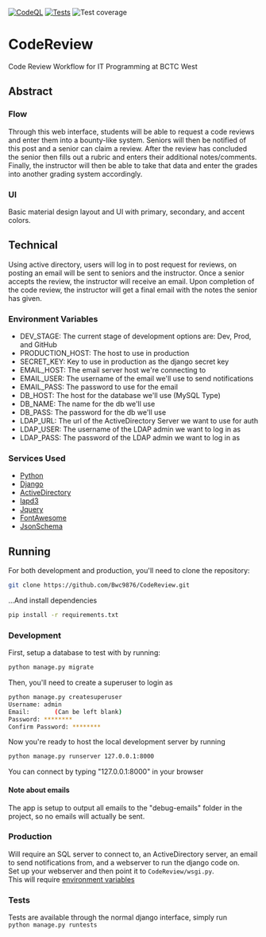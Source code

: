 [![CodeQL](https://github.com/Bwc9876/CodeReview/actions/workflows/codeql-analysis.yml/badge.svg)](https://github.com/Bwc9876/CodeReview/actions/workflows/codeql-analysis.yml)
[![Tests](https://github.com/Bwc9876/CodeReview/actions/workflows/main.yml/badge.svg)](https://github.com/Bwc9876/CodeReview/actions/workflows/main.yml)
![Test coverage](https://github.com/Bwc9876/CodeReview/blob/master/coverage.svg)

# CodeReview

Code Review Workflow for IT Programming at BCTC West

## Abstract

### Flow

Through this web interface, students will be able to request a code reviews and enter them into a bounty-like system.
Seniors will then be notified of this post and a senior can claim a review. After the review has concluded the senior
then fills out a rubric and enters their additional notes/comments. Finally, the instructor will then be able to take
that data and enter the grades into another grading system accordingly.

### UI

Basic material design layout and UI with primary, secondary, and accent colors.

## Technical

Using active directory, users will log in to post request for reviews, on posting an email will be sent to seniors and
the instructor. Once a senior accepts the review, the instructor will receive an email. Upon completion of the code
review, the instructor will get a final email with the notes the senior has given.

### Environment Variables

- DEV_STAGE: The current stage of development options are: Dev, Prod, and GitHub
- PRODUCTION_HOST: The host to use in production
- SECRET_KEY: Key to use in production as the django secret key
- EMAIL_HOST: The email server host we're connecting to
- EMAIL_USER: The username of the email we'll use to send notifications
- EMAIL_PASS: The password to use for the email
- DB_HOST: The host for the database we'll use (MySQL Type)
- DB_NAME: The name for the db we'll use
- DB_PASS: The password for the db we'll use
- LDAP_URL: The url of the ActiveDirectory Server we want to use for auth
- LDAP_USER: The username of the LDAP admin we want to log in as
- LDAP_PASS: The password of the LDAP admin we want to log in as

### Services Used

- [Python](https://www.python.org/)
- [Django](https://www.djangoproject.com/)
- [ActiveDirectory](https://docs.microsoft.com/en-us/windows-server/identity/ad-ds/get-started/virtual-dc/active-directory-domain-services-overview)
- [lapd3](https://pypi.org/project/ldap3/)
- [Jquery](https://jquery.com/)
- [FontAwesome](https://fontawesome.com/)
- [JsonSchema](https://pypi.org/project/jsonschema/)

## Running
For both development and production, you'll need to clone the repository:
```sh
git clone https://github.com/Bwc9876/CodeReview.git
```
...And install dependencies
```sh
pip install -r requirements.txt
```
### Development

First, setup a database to test with by running:
```sh
python manage.py migrate
```
Then, you'll need to create a superuser to login as
```sh
python manage.py createsuperuser
Username: admin
Email:       (Can be left blank)
Password: ********
Confirm Password: ********
```
Now you're ready to host the local development server by running
```sh
python manage.py runserver 127.0.0.1:8000
```
You can connect by typing "127.0.0.1:8000" in your browser

#### Note about emails
The app is setup to output all emails to the "debug-emails" folder in the project, so no emails will actually be sent.

### Production

Will require an SQL server to connect to, an ActiveDirectory server, an email to send notifications from, and a
webserver to run the django code on.  
Set up your webserver and then point it to ```CodeReview/wsgi.py```.  
This will require [environment variables](#Environment-Variables)

### Tests

Tests are available through the normal django interface, simply run  
``` python manage.py runtests ```  

